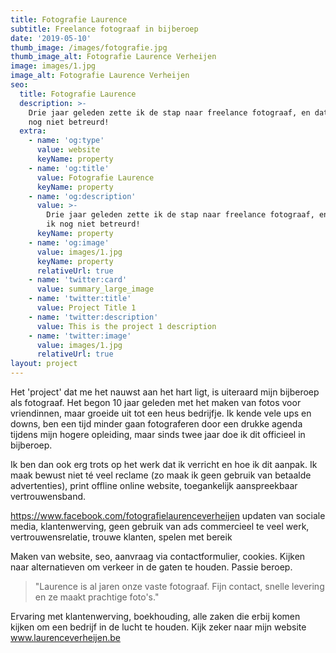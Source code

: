 ```yaml
---
title: Fotografie Laurence
subtitle: Freelance fotograaf in bijberoep
date: '2019-05-10'
thumb_image: /images/fotografie.jpg
thumb_image_alt: Fotografie Laurence Verheijen
image: images/1.jpg
image_alt: Fotografie Laurence Verheijen
seo:
  title: Fotografie Laurence
  description: >-
    Drie jaar geleden zette ik de stap naar freelance fotograaf, en dat heb ik
    nog niet betreurd!
  extra:
    - name: 'og:type'
      value: website
      keyName: property
    - name: 'og:title'
      value: Fotografie Laurence
      keyName: property
    - name: 'og:description'
      value: >-
        Drie jaar geleden zette ik de stap naar freelance fotograaf, en dat heb
        ik nog niet betreurd!
      keyName: property
    - name: 'og:image'
      value: images/1.jpg
      keyName: property
      relativeUrl: true
    - name: 'twitter:card'
      value: summary_large_image
    - name: 'twitter:title'
      value: Project Title 1
    - name: 'twitter:description'
      value: This is the project 1 description
    - name: 'twitter:image'
      value: images/1.jpg
      relativeUrl: true
layout: project
---
```

Het 'project' dat me het nauwst aan het hart ligt, is uiteraard mijn bijberoep als fotograaf. Het begon 10 jaar geleden met het maken van fotos voor vriendinnen, maar groeide uit tot een heus bedrijfje. Ik kende vele ups en downs, ben een tijd minder gaan fotograferen door een drukke agenda tijdens mijn hogere opleiding, maar sinds twee jaar doe ik dit officieel in bijberoep. 

Ik ben dan ook erg trots op het werk dat ik verricht en hoe ik dit aanpak. Ik maak bewust niet té veel reclame (zo maak ik geen gebruik van betaalde advertenties), print offline online website, toegankelijk aanspreekbaar vertrouwensband. 

<https://www.facebook.com/fotografielaurenceverheijen> updaten van sociale media, klantenwerving, geen gebruik van ads commercieel te veel werk, vertrouwensrelatie, trouwe klanten, spelen met bereik 

Maken van website, seo, aanvraag via contactformulier, cookies. Kijken naar alternatieven om verkeer in de gaten te houden. Passie beroep.

> "Laurence is al jaren onze vaste fotograaf. Fijn contact, snelle levering en ze maakt prachtige foto's."

Ervaring met klantenwerving, boekhouding, alle zaken die erbij komen kijken om een bedrijf in de lucht te houden. Kijk zeker naar mijn website www.laurenceverheijen.be 
